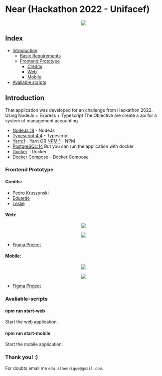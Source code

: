 # Near (Hackathon 2022 - Unifacef)
<p align="center" width="100%">
    <img src="https://i.imgur.com/NyWpbM1.png">
</p>

## Index

- [Introduction](https://github.com/Eduardo681/hackaton-near#introduction)
  - [Basic Requirements](https://github.com/Eduardo681/hackaton-near#requirements)
  - [Frontend Prototype](https://github.com/Eduardo681/hackaton-near#frontend-prototype)
    - [Credits](https://github.com/Eduardo681/hackaton-near#credits)
    - [Web](https://github.com/Eduardo681/hackaton-near#web)
    - [Mobile](https://github.com/Eduardo681/hackaton-near#mobile)
- [Avaliable scripts](https://github.com/Eduardo681/hackaton-near#Avaliable-scripts)
 


## Introduction

That application was developed for an challenge from Hackathon 2022. Using NodeJs + Express + Typescript
The Objective are create a api for a system of management accounting

- [NodeJs:18](https://nodejs.org/en/) - NodeJs
- [Typescript:4.4](https://www.typescriptlang.org/) - Typescript
- [Yarn:1](https://yarnpkg.com/) - Yarn OR [NPM:1](https://www.npmjs.com/) - NPM
- [PostgreSQL:14](https://www.postgresql.org/)
But you can run the application with docker
- [Docker](https://www.docker.com/) - Docker
- [Docker Compose](https://docs.docker.com/compose/) - Docker Compose

### Frontend Prototype

#### Credits:
- [Pedro Kruszynski](https://github.com/PedroKruszynski)
- [Eduardo](https://github.com/Eduardo681)
- [Lesliê](https://github.com/naushikah)

    
#### Web:

<p align="center" width="100%">
    <img src="https://i.imgur.com/oh6nwsm.png">
</p>

<p align="center" width="100%">
    <img src="https://i.imgur.com/fbfbEjJ.png">
</p>

- [Figma Project](https://www.figma.com/file/VCI9tOUoddZZp9k0plbJen/hackathon-contabil-web?node-id=106%3A134)

#### Mobile:

<p align="center" width="100%">
    <img src="https://i.imgur.com/Zj8Kloz.png">
</p>

<p align="center" width="100%">
    <img src="https://i.imgur.com/wejtw5r.png">
</p>

- [Figma Project](https://www.figma.com/file/YVFUXczqQ01x7Myw9xx39j/hackthon-contabil?node-id=0%3A1)


### Avaliable-scripts
#### npm run start-web
Start the web application.

#### npm run start-mobile
Start the mobile application.



### Thank you! :)

For doubts email me `edu.slhenrique@gmail.com`.
